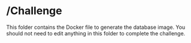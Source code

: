 # /Challenge

This folder contains the Docker file to generate the database image.  You should not need to edit anything in this folder to complete the challenge.